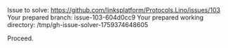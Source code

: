 Issue to solve: https://github.com/linksplatform/Protocols.Lino/issues/103
Your prepared branch: issue-103-604d0cc9
Your prepared working directory: /tmp/gh-issue-solver-1759374648605

Proceed.